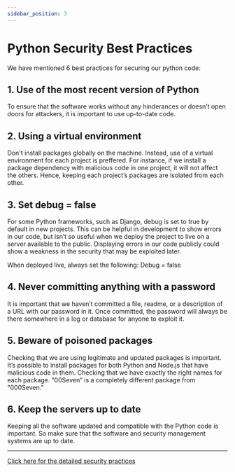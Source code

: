 ```yaml
---
sidebar_position: 3
---
```


# Python Security Best Practices

We have mentioned 6 best practices for securing our python code:

## 1. Use  of the most recent version of Python

To ensure that the software works without any hinderances or doesn’t open doors for attackers, it is important to use up-to-date code.

## 2. Using  a virtual environment

Don't install packages globally on the machine. Instead, use of a virtual environment for each project is preffered. For instance, if we install a package dependency with malicious code in one project, it will not affect the others. Hence, keeping each project’s packages are isolated from each other.

## 3. Set debug = false

For some Python frameworks, such as Django, debug is set to true by default in new projects. This can be helpful in development to show errors in our code, but isn’t so useful when we deploy the project to live on a server available to the public. Displaying errors in our code publicly could show a weakness in the security that may be exploited later.

When deployed live, always set the following:
Debug = false

## 4. Never committing anything with a password

It is important that we haven’t committed a file, readme, or a description of a URL with our password in it. Once committed, the password will always be there somewhere in a log or database for anyone to exploit it.

## 5. Beware of poisoned packages

Checking that we are using legitimate and updated packages is important. It’s possible to install packages for both Python and Node.js that have malicious code in them. Checking that we have exactly the right names for each package. “00Seven” is a completely different package from "000Seven."

## 6. Keep the servers up to date

Keeping all the software updated and compatible with the Python code is important. So make sure that the software and security management systems are up to date.

***
[Click here for the detailed security practices](https://www.python.org/dev/security/)

